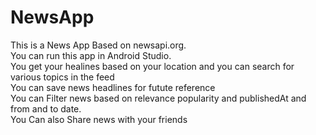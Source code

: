 # NewsApp
This is a News App Based on newsapi.org.<br/>
You can run this app in Android Studio.<br/>
You get your healines based on your location and you can search for various topics in the feed </br>
You can save news headlines for futute reference </br>
You can Filter news based on relevance popularity and publishedAt and from and to date.<br/>
You Can also Share news with your friends
